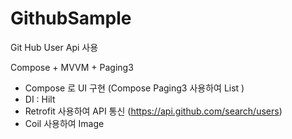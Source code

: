 # GithubSample

Git Hub User Api 사용

Compose + MVVM + Paging3

* Compose 로 UI 구현 (Compose Paging3 사용하여 List )
* DI : Hilt
* Retrofit 사용하여 API 통신 (https://api.github.com/search/users)
* Coil 사용하여 Image 
